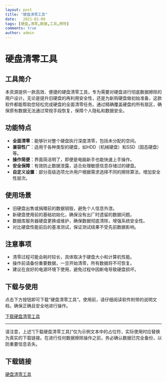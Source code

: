 ```yaml
---
layout: post
title: "硬盘清零工具"
date:   2021-02-09
tags: [硬盘,清零,数据,工具,擦除]
comments: true
author: admin
---
```

# 硬盘清零工具

## 工具简介

本资源提供一款高效、便捷的硬盘清零工具，专为需要对硬盘进行彻底数据擦除的用户设计。无论是提升旧硬盘的再利用安全性，还是为新购硬盘做初始准备，这款软件都能帮助您轻松完成硬盘的全面清零任务。通过精确覆盖硬盘的所有扇区，确保原有数据无法通过常规手段恢复，保障个人隐私和数据安全。

## 功能特点

- **全面清零**：能够针对整个硬盘执行深度清零，包括未分配的空间。
- **兼容性广**：适用于各种类型的硬盘，如HDD（机械硬盘）和SSD（固态硬盘）等。
- **操作简便**：界面简洁明了，即便是电脑新手也能快速上手操作。
- **安全保障**：有效防止数据泄露，适合处理敏感信息存储过的硬盘。
- **自定义设置**：部分高级选项允许用户根据需求选择不同的擦除算法，增加安全性层次。

## 使用场景

- 旧硬盘出售或捐赠前的数据销毁，避免个人信息外泄。
- 新硬盘使用前的基础初始化，确保没有出厂时遗留的数据问题。
- 数据库服务器硬盘更换或维护，确保数据彻底清除，增强系统安全性。
- 对比硬盘性能前后的基准测试，保证测试结果不受先前数据影响。

## 注意事项

- 清零过程可能会耗时较长，具体取决于硬盘大小和计算机性能。
- 操作前请备份重要数据，一旦开始清零，所有数据将不可恢复。
- 建议在良好的电源环境下使用，避免过程中因断电导致硬盘损坏。

## 下载与使用

点击下方按钮即可下载“硬盘清零工具”。使用前，请仔细阅读软件附带的说明文档，确保正确且安全地进行操作。

[下载硬盘清零工具](#)

---

请注意，上述“[下载硬盘清零工具]”仅为示例文本中的占位符，实际使用时应替换为真实的下载链接。在进行任何数据擦除操作之前，务必确认数据已完全备份，以防重要信息丢失。

## 下载链接

[硬盘清零工具](https://pan.quark.cn/s/61d3dfc8d29d)